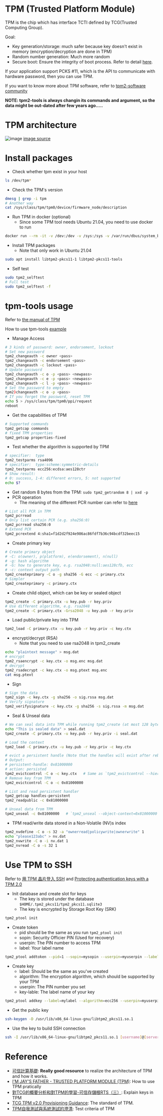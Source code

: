 # TPM (Trusted Platform Module)

TPM is the chip which has interface TCTI defined by TCG(Trusted Computing Group).

Goal:
* Key generation/storage: much safer because key doesn't exist in memory (encryption/decryption are done in TPM)
* Random number generation: Much more random
* Secure boot: Ensure the integrity of boot process. Refer to detail [here](https://www.twblogs.net/a/5e5518f4bd9eee2116847267).

If your application support PCKS #11, which is the API to communicate with hardware password, then you can use TPM.

If you want to know more about TPM software, refer to [tpm2-software community](https://tpm2-software.github.io/)

**NOTE: tpm2-tools is always changin its commands and argument, so the data might be out-dated after few years ago.....**

# TPM architecture
![image](https://user-images.githubusercontent.com/456210/145745734-59d77c5e-baa8-4559-aee7-1c2486331ee2.png)
[image source](https://blog.fpmurphy.com/2016/02/accessing-tpm-functionality-from-uefi-shell-part-1.html)

# Install packages

* Check whether tpm exist in your host
```bash
ls /dev/tpm*
```
* Check the TPM's version
```bash
dmesg | grep -i tpm
# Another way
cat /sys/class/tpm/tpm0/device/firmware_node/description
```
* Run TPM in docker (optional)
  - Since some TPM tool needs Ubuntu 21.04, you need to use docker to run
```bash
docker run --rm -it -v /dev:/dev -v /sys:/sys -v /var/run/dbus/system_bus_socket:/var/run/dbus/system_bus_socket --privileged ubuntu:21.04
```
* Install TPM packages
  - Note that only work in Ubuntu 21.04
```bash
sudo apt install libtpm2-pkcs11-1 libtpm2-pkcs11-tools
```
* Self test
```bash
sudo tpm2_selftest
# Full test
sudo tpm2_selftest -f
```

# tpm-tools usage

Refer to [the manual of TPM](https://github.com/tpm2-software/tpm2-tools/tree/master/man)

How to use tpm-tools [example](https://blog.csdn.net/jianming21/article/details/108042271)

* Manage Access
```bash
# 3 kinds of password: owner, endorsement, lockout
# Set new password
tpm2_changeauth -c owner <pass>
tpm2_changeauth -c endorsement <pass>
tpm2_changeauth -c lockout <pass>
# Update password
tpm2_changeauth -c o -p <pass> <newpass>
tpm2_changeauth -c e -p <pass> <newpass>
tpm2_changeauth -c l -p <pass> <newpass>
# Set the password to empty
tpm2)changeauth -c o -p <pass>
# If you forget the password, reset TPM
echo 5 > /sys/class/tpm/tpm0/ppi/request
reboot
```
* Get the capabilities of TPM
```bash
# Supported commands
tpm2_getcap commands
# fixed TPM properties
tpm2_getcap properties-fixed
```
* Test whether the algorithm is supported by TPM
```bash
# specifier:  type
tpm2_testparms rsa4096
# specifier:  type:scheme:symmetric-details
tpm2_testparms ecc256:ecdsa:aes128ctr
# Show result:
# 0: success, 1-4: different errors, 5: not supported
echo $?
```
* Get random 8 bytes from the TPM: `sudo tpm2_getrandom 8 | xxd -p`
* PCR operation
  - The meaning of the different PCR number can refer to [here](https://link.springer.com/chapter/10.1007/978-1-4302-6584-9_12#Tab1)
```bash
# List all PCR in TPM
tpm2_pcrread
# Only list certain PCR (e.g. sha256:0)
tpm2_pcrread sha256:0
# Extend PCR
tpm2_pcrextend 4:sha1=f1d2d2f924e986ac86fdf7b36c94bcdf32beec15
```
* Create primary key
```bash
# Create primary object
# -C: o(owner), p(platform), e(endorsement), n(null)
# -g: hash algorithm
# -G: how to generate key, e.g. rsa2048:null:aes128cfb, ecc
# -c: context output path
tpm2_createprimary -C o -g sha256 -G ecc -c primary.ctx
# Simpler
tpm2_createprimary -c primary.ctx
```
* Create child object, which can be key or sealed object
```bash
tpm2_create -C primary.ctx -u key.pub -r key.priv
# Use different algorithm, e.g. rsa2048
tpm2_create -C primary.ctx -Grsa2048 -u key.pub -r key.priv
```
* Load public/private key into TPM
```bash
tpm2_load -C primary.ctx -u key.pub -r key.priv -c key.ctx
```
* encrypt/decrypt (RSA)
  - Note that you need to use rsa2048 in tpm2_create
```bash
echo "plaintext message" > msg.dat
# encrypt
tpm2_rsaencrypt -c key.ctx -o msg.enc msg.dat
# decrypt
tpm2_rsadecrypt -c key.ctx -o msg.ptext msg.enc
cat msg.ptext
```
* Sign
```bash
# Sign the data
tpm2_sign -c key.ctx -g sha256 -o sig.rssa msg.dat
# Verify signature
tpm2_verifysignature -c key.ctx -g sha256 -s sig.rssa -m msg.dat
```
* Seal & Unseal data
```bash
# We can seal data into TPM while running tpm2_create (at most 128 bytes)
echo "This is sealed data" > seal.dat
tpm2_create -C primary.ctx -u key.pub -r key.priv -i seal.dat

# Load the context
tpm2_load -C primary.ctx -u key.pub -r key.priv -c key.ctx

# evict a persistent handle (Note that the handles will exist after reboot)
# Output:
# persistent-handle: 0x81000000
# action: persisted
tpm2_evictcontrol -C o -c key.ctx   # Same as `tpm2_evictcontrol --hierarchy=o --object-context=key.ctx`
# Remove key from TPM
tpm2_evictcontrol -C o -c 0x81000000

# List and read persistent handler
tpm2_getcap handles-persistent
tpm2_readpublic -c 0x81000000

# Unseal data from TPM
tpm2_unseal -c 0x81000000   # `tpm2_unseal --object-context=0x81000000`
```
* TPM read/write data stored in a Non-Volatile (NV)s index
```bash
tpm2_nvdefine -C o -s 32 -a "ownerread|policywrite|ownerwrite" 1
echo "please123abc" > nv.dat
tpm2_nvwrite -C o -i nv.dat 1
tpm2_nvread -C o -s 32 1
```

# Use TPM to SSH

Refer to [用 TPM 晶片登入 SSH](https://blog.libralight.dev/tpm2-ssh-key/) and [Protecting authentication keys with a TPM 2.0](https://www.barbhack.fr/slides/2021/barbhack2021_tpm_auth.pdf)

* Init database and create slot for keys
  - The key is stored under the database `$HOME/.tpm2_pkcs11/tpm2_pkcs11.sqlite3`
  - The key is encrypted by Storage Root Key (SRK)
```bash
tpm2_ptool init
```
* Create token
  - pid should be the same as you run `tpm2_ptool init`
  - sopin: Security Officier PIN (Used for recovery)
  - userpin: The PIN number to access TPM
  - label: Your label name
```bash
tpm2_ptool addtoken --pid=1 --sopin=mysopin --userpin=myuserpin --label=mylabel
```
* Create key
  - label: Should be the same as you've created
  - algorithm: The encryption algorithm, which should be supported by your TPM
  - userpin: The PIN number you set
  - key-lable: The label name of your key
```bash
tpm2_ptool addkey --label=mylabel --algorithm=ecc256 --userpin=myuserpin --key-label=mykeylabel
```
* Get the public key
```bash
ssh-keygen -D /usr/lib/x86_64-linux-gnu/libtpm2_pkcs11.so.1
```
* Use the key to build SSH connection
```bash
ssh -I /usr/lib/x86_64-linux-gnu/libtpm2_pkcs11.so.1 [username]@[server_name]
```

# Reference

* [可信計算基礎](https://www.slideserve.com/sadie/2222582): **Really good resource** to realize the architecture of TPM and how it works.
* [I'M JAY'S FATHER - TRUSTED PLATFORM MODULE (TPM)](http://junyelee.blogspot.com/2020/11/a-practical-guide-to-tpm-2.html): How to use TPM pratically
* [對TCG的概要分析和對TPM的學習-可信存儲根RTS（三）](https://www.twblogs.net/a/5e5518f4bd9eee2117c5bdee): Explain keys in TPM
* [TCG TPM v2.0 Provisioning Guidance](https://trustedcomputinggroup.org/wp-content/uploads/TCG-TPM-v2.0-Provisioning-Guidance-Published-v1r1.pdf): The standard of TPM.
* [TPM自我測試與系統測試的澄清](https://www.wpgdadatong.com/tw/blog/detail?BID=B0160): Test criteria of TPM
